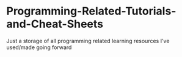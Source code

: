# Programming-Related-Tutorials-and-Cheat-Sheets
Just a storage of all programming related learning resources I've used/made going forward

